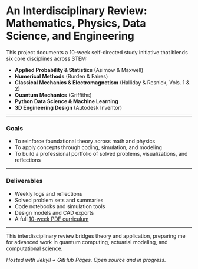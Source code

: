 # An Interdisciplinary Review: Mathematics, Physics, Data Science, and Engineering

This project documents a 10-week self-directed study initiative that blends six core disciplines across STEM:

- **Applied Probability & Statistics** (Asimow & Maxwell)
- **Numerical Methods** (Burden & Faires)
- **Classical Mechanics & Electromagnetism** (Halliday & Resnick, Vols. 1 & 2)
- **Quantum Mechanics** (Griffiths)
- **Python Data Science & Machine Learning**
- **3D Engineering Design** (Autodesk Inventor)

---
### Goals

- To reinforce foundational theory across math and physics
- To apply concepts through coding, simulation, and modeling
- To build a professional portfolio of solved problems, visualizations, and reflections
---


### Deliverables

- Weekly logs and reflections
- Solved problem sets and summaries
- Code notebooks and simulation tools
- Design models and CAD exports
- A full [10-week PDF curriculum](link_here)
---

This interdisciplinary review bridges theory and application, preparing me for advanced work in quantum computing, actuarial modeling, and computational science.


*Hosted with Jekyll + GitHub Pages. Open source and in progress.*

